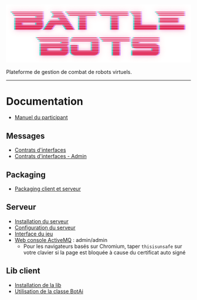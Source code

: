 ![logo](https://github.com/TalLC/battlebot/raw/main/img/logo.png)

Plateforme de gestion de combat de robots virtuels.

---

# Documentation
- [Manuel du participant](docs/Manuel%20du%20participant.md)

## Messages
- [Contrats d'interfaces](docs/tech/Contrats%20d'interfaces.md)
- [Contrats d'interfaces - Admin](docs/tech/Contrats%20d'interfaces%20-%20Admin.md)

## Packaging
- [Packaging client et serveur](docs/packaging/Packaging%20client%20et%20serveur.md)

## Serveur
- [Installation du serveur](docs/serveur/Installation%20du%20serveur.md)
- [Configuration du serveur](docs/serveur/Configuration%20du%20serveur.md)
- [Interface du jeu](http://127.0.0.1:8000)
- [Web console ActiveMQ](https://127.0.0.1:8162/) : admin/admin
  - Pour les navigateurs basés sur Chromium, taper `thisisunsafe` sur votre clavier si la page est bloquée à cause du certificat auto signé
  
## Lib client
- [Installation de la lib](docs/client/Installation%20de%20la%20lib%20Python.md)
- [Utilisation de la classe BotAi](docs/tech/battlebotslib%20-%20BotAi.md)


